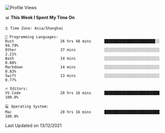 <!--START_SECTION:waka-->
![Profile Views](http://img.shields.io/badge/Profile%20Views-6-blue)

📊 **This Week I Spent My Time On** 

```text
⌚︎ Time Zone: Asia/Shanghai

💬 Programming Languages: 
Rust                     26 hrs 48 mins      ███████████████████████░░   94.79% 
Other                    37 mins             ░░░░░░░░░░░░░░░░░░░░░░░░░   2.21% 
Bash                     14 mins             ░░░░░░░░░░░░░░░░░░░░░░░░░   0.88% 
Markdown                 14 mins             ░░░░░░░░░░░░░░░░░░░░░░░░░   0.83% 
Swift                    13 mins             ░░░░░░░░░░░░░░░░░░░░░░░░░   0.77%

🔥 Editors: 
VS Code                  28 hrs 16 mins      █████████████████████████   100.0%

💻 Operating System: 
Mac                      28 hrs 16 mins      █████████████████████████   100.0%

```


 Last Updated on 13/12/2021
<!--END_SECTION:waka-->
